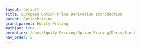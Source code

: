 ```yaml
---
layout: default
title: European Option Price Derivation Introduction
parent: OptionPricing 
grand_parent: Equity Pricing
mathjax: true
permalink: /docs/Equity Pricing/Option Pricing/Derivation/
nav_order: 5
---
```

